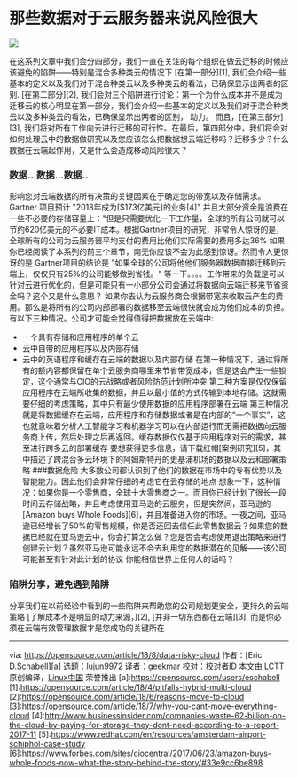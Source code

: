 那些数据对于云服务器来说风险很大
======
 ![](https://opensource.com/sites/default/files/styles/image-full-size/public/lead-images/rh_003499_01_cloud21x_cc.png?itok=5UwC92dO)
 
 在这系列文章中我们会分四部分，我们一直在关注的每个组织在做云迁移的时候应该避免的陷阱——特别是混合多种类云的情况下
 [在第一部分][1], 我们会介绍一些基本的定义以及我们对于混合种类云以及多种类云的看法，已确保显示出两者的区别. [在第二部分][2], 我们会对三个陷阱进行讨论：第一个为什么成本并不是成为迁移云的核心明显在第一部分，我们会介绍一些基本的定义以及我们对于混合种类云以及多种类云的看法，已确保显示出两者的区别，
动力。 而且，[在第三部分][3], 我们将对所有工作向云进行迁移的可行性。在最后，第四部分中，我们将会对如何处理云中的数据做研究以及您应该怎么把数据想云端迁移吗？迁移多少？什么数据在云端起作用，又是什么会造成移动风险很大？
 ### 数据...数据...数据..
 影响您对云端数据的所有决策的关键因素在于确定您的带宽以及存储需求。 Gartner 项目预计 "2018年成为[$173亿美元]的业务[4]" 并且大部分资金是浪费在一些不必要的存储容量上："但是只需要优化一下工作量，全球的所有公司就可以节约620亿美元的不必要IT成本。根据Gartner项目的研究，非常令人惊讶的是，全球所有的公司为云服务器平均支付的费用比他们实际需要的费用多达36%
如果你已经阅读了本系列的前三个章节，南无你应该不会为此感到惊讶。然而令人更惊讶的是 Gartner项目的结论是 "如果全球的公司将他他们服务器数据直接迁移到云端上，仅仅只有25%的公司能够做到省钱。"
 等一下。。。。工作带来的负载是可以针对云进行优化的，但是可能只有一小部分公司会通过将数据向云端迁移来节省资金吗？这个又是什么意思？
 如果你去认为云服务商会根据带宽来收取云产生的费用。那么是将所有的公司内部部署的数据移至云端很快就会成为他们成本的负担。有以下三种情况。公司才可能会觉得值得把数据放在云端中:
   * 一个具有存储和应用程序的单个云
  * 云中自带的应用程序以及内部存储
  * 云中的英语程序和缓存在云端的数据以及内部存储 
 在第一种情况下，通过将所有的额内容都保留在单个云服务商哪里来节省带宽成本，但是这会产生一些锁定，这个通常与CIO的云战略或者风险防范计划所冲突
第二种方案是仅仅保留应用程序在云端所收集的数据，并且以最小值的方式传输到本地存储。这就需要仔细的考虑策略，其中只有最少使用数据的应用程序部署在云端
第三种情况就是将数据缓存在云端，应用程序和存储数据或者是在内部的“一个事实”，这也就意味着分析人工智能学习和机器学习可以在内部运行而无需把数据向云服务商上传，然后处理之后再返回。缓存数据仅仅基于应用程序对云的需求，甚至进行跨多云的部署缓存
 要想获得更多信息，请下载红帽[案例研究][5]，其中描述了跨混合多云环境下的阿姆斯特丹的史基浦机场的数据以及云和部署策略
 ###数据危险
大多数公司都认识到了他们的数据在市场中的专有优势以及智能能力。因此他们会非常仔细的考虑它在云存储的地点
 想象一下，这种情况：如果你是一个零售商，全球十大零售商之一。而且你已经计划了很长一段时间云存储战略，并且考虑使用亚马逊的云服务，但是突然间，亚马逊的 [Amazon buys Whole Foods][6]，并且准备进入你的市场。一夜之间，亚马逊已经增长了50%的零售规模，你是否还回去信任此零售数据云？如果您的数据已经就在亚马逊云中，你会打算怎么做？您是否会考虑使用退出策略来进行创建云计划？虽然亚马逊可能永远不会去利用您的数据潜在的见解——该公司可能甚至有针对此计划的协议 你能相信世界上任何人的话吗？
 ### 陷阱分享，避免遇到陷阱
分享我们在以前经验中看到的一些陷阱来帮助您的公司规划更安全，更持久的云端策略 [了解成本不是明显的动力来源，][2], [并非一切东西都在云端][3], 而是你必须在云端有效管理数据才是您成功的关键所在


 --------------------------------------------------------------------------------
 via: https://opensource.com/article/18/8/data-risky-cloud
 作者：[Eric D.Schabell][a]
选题：[lujun9972](https://github.com/lujun9972)
译者：[geekmar](https://github.com/geekmar)
校对：[校对者ID](https://github.com/校对者ID)
 本文由 [LCTT](https://github.com/LCTT/TranslateProject) 原创编译，[Linux中国](https://linux.cn/) 荣誉推出
 [a]:https://opensource.com/users/eschabell
[1]:https://opensource.com/article/18/4/pitfalls-hybrid-multi-cloud
[2]:https://opensource.com/article/18/6/reasons-move-to-cloud
[3]:https://opensource.com/article/18/7/why-you-cant-move-everything-cloud
[4]:http://www.businessinsider.com/companies-waste-62-billion-on-the-cloud-by-paying-for-storage-they-dont-need-according-to-a-report-2017-11
[5]:https://www.redhat.com/en/resources/amsterdam-airport-schiphol-case-study
[6]:https://www.forbes.com/sites/ciocentral/2017/06/23/amazon-buys-whole-foods-now-what-the-story-behind-the-story/#33e9cc6be898
